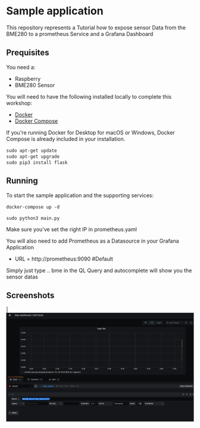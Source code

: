 # Sample application

This repository represents a Tutorial how to expose sensor Data from the BME280 to a prometheus Service and a Grafana Dashboard


## Prequisites

You need a: 
- Raspberry
- BME280 Sensor

You will need to have the following installed locally to complete this workshop:

- [Docker](https://docs.docker.com/install/)
- [Docker Compose](https://docs.docker.com/compose/install/)

If you're running Docker for Desktop for macOS or Windows, Docker Compose is already included in your installation.

```
sudo apt-get update 
sudo apt-get upgrade
sudo pip3 install flask

```

## Running

To start the sample application and the supporting services:

```
docker-compose up -d
```
```
sudo python3 main.py
```

Make sure you've set the right IP in prometheus.yaml


You will also need to add Prometheus as a Datasource in your Grafana Application

- URL = http://prometheus:9090 #Default

Simply just type .. bme in the QL Query and autocomplete will show you the sensor datas

## Screenshots
| ![Setup](grafana.png)
